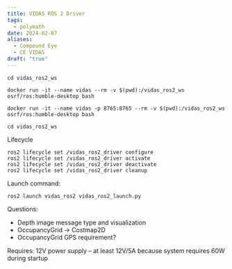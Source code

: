 ```yaml
---
title: VIDAS ROS 2 Driver
tags:
  - polymath
date: 2024-02-07
aliases:
  - Compound Eye
  - CE VIDAS
draft: "true"
---
```

```shell
cd vidas_ros2_ws

docker run -it --name vidas --rm -v $(pwd):/vidas_ros2_ws osrf/ros:humble-desktop bash

docker run -it --name vidas -p 8765:8765 --rm -v $(pwd):/vidas_ros2_ws osrf/ros:humble-desktop bash

cd vidas_ros2_ws
```

Lifecycle
```
ros2 lifecycle set /vidas_ros2_driver configure
ros2 lifecycle set /vidas_ros2_driver activate
ros2 lifecycle set /vidas_ros2_driver deactivate
ros2 lifecycle set /vidas_ros2_driver cleanup
```

Launch command:
```
ros2 launch vidas_ros2 vidas_ros2_launch.py
```

Questions:
- Depth image message type and visualization
- OccupancyGrid → Costmap2D
- OccupancyGrid GPS requirement?

Requires: 12V power supply – at least 12V/5A because system requires 60W during startup


```

```